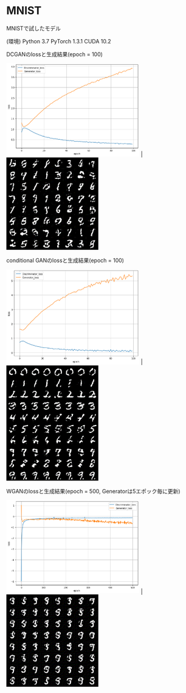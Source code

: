 # MNIST
MNISTで試したモデル

(環境)
Python 3.7 
PyTorch 1.3.1
CUDA 10.2


DCGANのlossと生成結果(epoch = 100)

<img src=https://github.com/kyamada101/MNIST/blob/master/images/MNIST_DCGAN.png width=350pix> | <img src=https://github.com/kyamada101/MNIST/blob/master/images/DCGAN.gif>


conditional GANのlossと生成結果(epoch = 100)

<img src=https://github.com/kyamada101/MNIST/blob/master/images/MNIST_cGAN.png width=350pix> | <img src=https://github.com/kyamada101/MNIST/blob/master/images/cGAN.gif>

WGANのlossと生成結果(epoch = 500, Generatorは5エポック毎に更新)

<img src=https://github.com/kyamada101/MNIST/blob/master/images/MNIST_WGAN.png width=350pix> | <img src=https://github.com/kyamada101/MNIST/blob/master/images/WGAN.gif>
